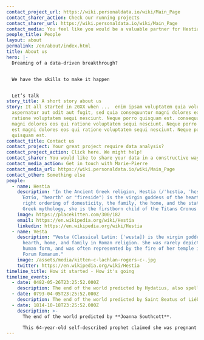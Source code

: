 ```yaml
---
contact_project_url: https://wiki.personaldata.io/wiki/Main_Page
contact_sharer_action: Check our running projects
contact_sharer_url: https://wiki.personaldata.io/wiki/Main_Page
contact_media: You feel like you would be a valuable partner for HestiaLabs?
people_title: People
layout: about
permalink: /en/about/index.html
title: About us
hero: |-
  Dreaming of a data-driven breakthrough?


  We have the skills to make it happen


  Let’s talk
story_title: A short story about us
story: It all started in 20XX when ...  enim ipsam voluptatem quia voluptas sit
  aspernatur aut odit aut fugit, sed quia consequuntur magni dolores eos qui
  ratione voluptatem sequi nesciunt. Neque porro quisquam est. consequuntur
  magni dolores eos qui ratione voluptatem sequi nesciunt. Neque porro quisquam
  est magni dolores eos qui ratione voluptatem sequi nesciunt. Neque porro
  quisquam est.
contact_title: Contact us
contact_project: Your great project require data analysis?
contact_project_action: Click here. We might help!
contact_sharer: You would like to share your data in a constructive way (without being cheated)
contact_media_action: Get in touch with Marie-Pierre
contact_media_url: https://wiki.personaldata.io/wiki/Main_Page
contact_other: Something else
people:
  - name: Hestia
    description: 'In the Ancient Greek religion, Hestia (/ˈhɛstiə, ˈhɛstʃə/; Greek:
      Ἑστία, "hearth" or "fireside") is the virgin goddess of the hearth, the
      right ordering of domesticity, the family, the home, and the state. In
      Greek mythology, she is the firstborn child of the Titans Cronus and Rhea'
    image: https://placekitten.com/300/182
    email: https://en.wikipedia.org/wiki/Hestia
    linkedin: https://en.wikipedia.org/wiki/Hestia
  - name: Vesta
    description: "Vesta (Classical Latin: [ˈwɛsta]) is the virgin goddess of the
      hearth, home, and family in Roman religion. She was rarely depicted in
      human form, and was often represented by the fire of her temple in the
      Forum Romanum."
    image: /assets/media/kitten-c-lachlan-rogers-c-.jpg
    twitter: https://en.wikipedia.org/wiki/Hestia
timeline_title: How it started - How it's going
timeline_events:
  - date: 0482-05-26T23:25:52.000Z
    description: The end of the world predicted by Hydatius, also spelled Idacius
  - date: 0793-04-05T23:25:52.000Z
    description: The end of the world predicted by Saint Beatus of Liébana
  - date: 1814-10-18T23:25:52.000Z
    description: >-
      The end of the world predicted by **Joanna Southcott**. 

      This 64-year-old self-described prophet claimed she was pregnant with the Christ child, and that he would be born on October 19, 1814. She died later that year having not delivered a child, and an autopsy proved she had not been pregnant.
---
```

